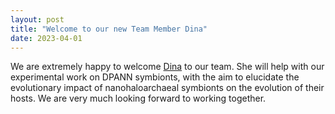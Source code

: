 ```yaml
---
layout: post
title: "Welcome to our new Team Member Dina"
date: 2023-04-01
---
```


We are extremely happy to welcome <a href="https://www.nioz.nl/en/about/organisation/staff/dina-castillo-boukhchtaber">Dina</a> to our team. She will help with our experimental work on DPANN symbionts, with the aim to elucidate the evolutionary impact of nanohaloarchaeal symbionts on the evolution of their hosts. We are very much looking forward to working together. <br/>

